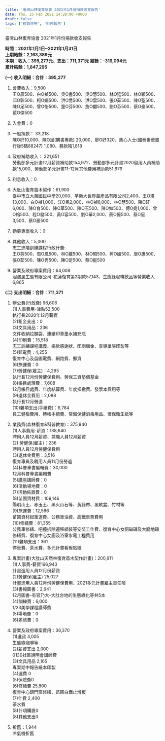 ```yaml
---
title: '臺灣山林復育協會 2021年1月份捐款收支報告'
date: Thu, 25 Feb 2021 14:28:00 +0000
draft: false
tags: ['經費使用', '財務報告']
---
```


臺灣山林復育協會 2021年1月份捐款收支報告  
  
**時間：2021年1月1日~2021年1月31日  
上期結餘：2,163,389元  
本期：收入：395,277元、支出：711,371元 結餘：-316,094元  
累計結餘：1,847,295**

**(一) 收入明細：合計：395,277**

1.  會費收入：9,500  
    王O晨500、白O禎500、吳O書500、吳O慧500、林O廷500、林O穎500、邱O彰500、柯O媚500、洪O喬500、洪O雲500、張O茹500、陳O聖500、陳O足500、曾O怡500、童O芬500、詹O翽500、劉O芬500、蔡O豪500、藍O傑500
2.  入會費：0
3.  一般捐款： 33,218  
    陳O矸10,000、陳O斌(購書專款) 20,000、廖O妤320、熱心人士(國泰世華銀行後5碼88247) 1,080、募款箱1,818
4.  政府補助收入： 221,651  
    勞動部多元計畫12月薪資補助款154,972、勞動部多元計畫2020留用人員補助款15,000、勞動部多元計畫11-12月其他費用補助款51,679

5.  利息收入：0
6.  大肚山復育苗木契作：61,900  
    臺中市立大業國民中學20,000、芋樂大世界農產品有限公司2,400、王O瑛13,000、白O禎1,000、江O民2,000、林O禎6,000、林O慧500、陳O矸6,000、陳O育500、陳O華500、陳O玉500、陳O如500、傅O堯1,000、曾O榕500、程O發500、黃O容500、劉O華2,000、蔡O億500、蔡O庭3,500、蔡O豪500
7.  勸募專案收入：0
8.  其他收入：5,000  
    志工進階訓練課程行政什費:  
    王O芬500、周O鳳500、林O葳500、林O昭500、柯O媚500、唐O惠500、張O茹500、陳O秀500、陳O足500、蔡O庭500
9.  營業及政府專案費用：64,008  
    洄瀾風生態有限公司-花蓮復育第2期款57,143、生態綠咖啡飲品等營業收入6,865

**(二) 支出明細：合計：711,371**

1.  辦公費(行政費) 96,606  
    (1)人事費用-津貼52,500  
    執行長2020年12月薪資  
    (2)租金支出：0  
    (3)文具用品：236  
    文件收納拉鍊袋、連續印章墨水補充瓶  
    (4)印刷費：15,518  
    志工訓練課程講義、捐款感謝狀、印刷儲金、宣導單張印製等  
    (5)郵電費：4,255  
    復育中心及苗圃電費、網路費、郵資  
    (6)旅運費：0  
    (7)勞健保(雇主)：4,295  
    執行長12月份勞健保費用、勞保工資墊償基金  
    (8)帳目處理費：7,608  
    12月帳目處費、年度結算費、年度扣繳費、發票本費用等  
    (9)退休金費用：2,088  
    執行長12月勞退  
    (10)雜項支出(手續費)：9,784  
    員工健檢費用、轉帳手續費、常備保健消毒用品、環保衛生紙等
2.  業務費(森林復育&科普教育)：375,840  
    (1)人事費用-薪資：138,640  
    聘用人員12月薪資、兼職人員12月薪資  
    (2) 勞健保(雇主)：236  
    聘用人員12月勞健保費用  
    (3)退休金費用：3,516  
    復育專員及聘用人員11月份勞退  
    (4)科普專書編輯費：30,000  
    12月科普專書編輯費  
    (5)講座講師費：0  
    (6)活動場地費：0  
    (7)活動佈置費：0  
    (8)苗圃資材費：109,146  
    陽明山土、赤玉土、黑火山石等、黃絲帶、黑軟盆、竹材等  
    (9)旅運費：12,586  
    苗圃資材起重運費、公務車油資、高鐵車票費用  
    (10)修繕費：81,355  
    公務車修繕、吧檯拆除遷移組裝等安奘工作費、復育中心女廁磁磚及大廳地磚修繕費、復育中心女廁及浴室水電工程費用  
    (11)雜項支出：361  
    停車費、茶水費、多元計畫看板貼紙

3.  專案計畫(大肚山天然林復育苗木契作計畫)：200,611  
    (1)人事費-薪資166,943  
    計畫進用人員12月份薪資  
    (2)勞健保(雇主) 25,027  
    計畫進用人員12月份勞健保費用、2021多元計畫雇主責任險  
    (3)書報圖書：2,641  
    12月圖書-有容乃大-大肚台地的生態綠化等共5本  
    (4)訓練費：6,000  
    1/23美學課程講師費  
    (5)場地費：0  
    (6)差旅費：0
4.  營業及政府專案費用：36,370  
    (1)進貨 4,005  
    生態綠咖啡等  
    (2)薪資支出 2,000  
    0130社區說明會講師費  
    (3)文具用品 2,165  
    專案期中報告紙本印製  
    (4)運費 0  
    (5)保險費0  
    (6)修繕費 25,800  
    復育中心鋁門窗修繕、苗圃白鐵止滑板  
    (7)什費 2,400  
    茶水費  
    (8)什項購置0  
    (8)其他支出0
5.  折舊：1,944  
    冷氣機折舊